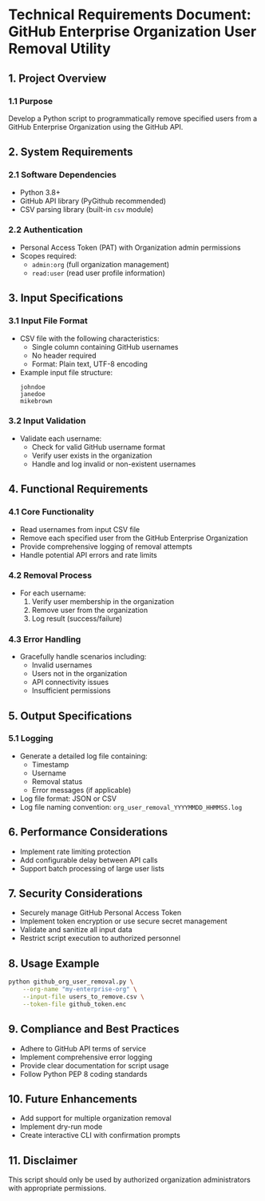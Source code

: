 # Technical Requirements Document: GitHub Enterprise Organization User Removal Utility

## 1. Project Overview
### 1.1 Purpose
Develop a Python script to programmatically remove specified users from a GitHub Enterprise Organization using the GitHub API.

## 2. System Requirements
### 2.1 Software Dependencies
- Python 3.8+
- GitHub API library (PyGithub recommended)
- CSV parsing library (built-in `csv` module)

### 2.2 Authentication
- Personal Access Token (PAT) with Organization admin permissions
- Scopes required:
  - `admin:org` (full organization management)
  - `read:user` (read user profile information)

## 3. Input Specifications
### 3.1 Input File Format
- CSV file with the following characteristics:
  - Single column containing GitHub usernames
  - No header required
  - Format: Plain text, UTF-8 encoding
- Example input file structure:
  ```
  johndoe
  janedoe
  mikebrown
  ```

### 3.2 Input Validation
- Validate each username:
  - Check for valid GitHub username format
  - Verify user exists in the organization
  - Handle and log invalid or non-existent usernames

## 4. Functional Requirements
### 4.1 Core Functionality
- Read usernames from input CSV file
- Remove each specified user from the GitHub Enterprise Organization
- Provide comprehensive logging of removal attempts
- Handle potential API errors and rate limits

### 4.2 Removal Process
- For each username:
  1. Verify user membership in the organization
  2. Remove user from the organization
  3. Log result (success/failure)

### 4.3 Error Handling
- Gracefully handle scenarios including:
  - Invalid usernames
  - Users not in the organization
  - API connectivity issues
  - Insufficient permissions

## 5. Output Specifications
### 5.1 Logging
- Generate a detailed log file containing:
  - Timestamp
  - Username
  - Removal status
  - Error messages (if applicable)
- Log file format: JSON or CSV
- Log file naming convention: `org_user_removal_YYYYMMDD_HHMMSS.log`

## 6. Performance Considerations
- Implement rate limiting protection
- Add configurable delay between API calls
- Support batch processing of large user lists

## 7. Security Considerations
- Securely manage GitHub Personal Access Token
- Implement token encryption or use secure secret management
- Validate and sanitize all input data
- Restrict script execution to authorized personnel

## 8. Usage Example
```bash
python github_org_user_removal.py \
    --org-name "my-enterprise-org" \
    --input-file users_to_remove.csv \
    --token-file github_token.enc
```

## 9. Compliance and Best Practices
- Adhere to GitHub API terms of service
- Implement comprehensive error logging
- Provide clear documentation for script usage
- Follow Python PEP 8 coding standards

## 10. Future Enhancements
- Add support for multiple organization removal
- Implement dry-run mode
- Create interactive CLI with confirmation prompts

## 11. Disclaimer
This script should only be used by authorized organization administrators with appropriate permissions.
